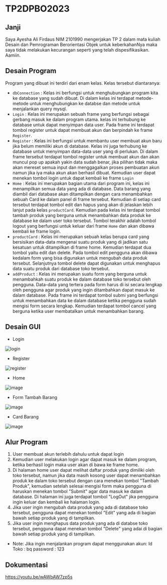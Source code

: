 # TP2DPBO2023

## Janji
Saya Ayesha Ali Firdaus NIM 2101990 mengerjakan TP 2 dalam mata kuliah Desain dan Pemrograman Berorientasi Objek untuk keberkahanNya maka saya tidak melakukan kecurangan seperti yang telah dispesifikasikan. Aamiin.

## Desain Program
Program yang dibuat ini terdiri dari enam kelas. Kelas tersebut diantaranya:
- `dbConnection` : Kelas ini berfungsi untuk menghubungkan program kita ke database yang sudah dibuat. Di dalam kelas ini terdapat metode-metode untuk menghubungkan ke databse dan metode untuk menjalankan query mysql.
- `Login` : Kelas ini merupakan sebuah frame yang berfungsi sebagai gerbang masuk ke dalam program utama. kelas ini terhubung ke database untuk dapat menyimpan data user. Pada frame ini terdapat tombol register untuk dapat membuat akun dan berpindah ke frame `Register`.
- `Register` : Kelas ini berfungsi untuk membantu user membuat akun baru jika belum memiliki akun di database. Kelas ini juga terhubung ke database untuk menyimpan data-data user yang di perlukan. Di dalam frame tersebut terdapat tombol register untuk membuat akun dan akan muncul pop up apakah yakin data sudah benar, jika pilihan tidak maka akan mereset semua input dan menggagalkan proses pembuatan akun namun jika iya maka akun akan berhasil dibuat. Kemudian user dapat menekan tombol login untuk dapat kembali ke frame `Login`
- `Home` : Kelas ini merupakan bagian utama dari program ini, kelas ini menampilkan semua data yang ada di database. Data barang yang diambil dari database akan ditampilkan dengan cara menambahkan sebuah Card ke dalam panel di frame tersebut. Kemudian di setiap card tersebut terdapat tombol edit dan hapus yang akan di jelaskan lebih lanjut pada kelas `productCard`. Kemudian pada kelas ini terdapat tombol tambah produk yang berguna untuk menambahkan data produk ke database ke dalam user toko tersebut. Tombol terakhir adalah tombol logout yang berfungsi untuk keluar dari frame `Home` dan akan dibawa kembali ke frame login.
- `productCard` : Kelas ini merupakan sebuah kelas berupa card yang bersisikan data-data mengenai suatu produk yang di jadikan satu kesatuan untuk ditampilkan di frame home. Kemudian terdapat dua tombol yaitu edit dan delete. Pada tombol edit pengguna akan dibawa kedalam form yang bisa digunakan untuk mengubah data produk tersebut. Selanjutnya tombol delete dapat digunakan untuk menghapus data suatu produk dari database toko tersebut.
- `addProduct` : Kelas ini merupakan suatu form yang berguna untuk menambahkah suatu produk ke dalam database toko tersebut oleh pengguna. Data-data yang tertera pada form harus di isi secara lengkap oleh pengguna agar produk yang ingin ditambahkan dapat masuk ke dalam database. Pada frame ini terdapat tombol submi yang berfungsi untuk menambahkan data ke dalam database ketika pengguna sudah mengisi form secara lengkap. Kemudian terdapat tombol cancel yang berguna ketika user membatalkan untuk menambahkan barang.

## Desain GUI
- Login

![login](https://user-images.githubusercontent.com/87317233/231462598-d26cfc49-1026-46a3-8157-b04aeaaa5f9a.png)

- Register

![register](https://user-images.githubusercontent.com/87317233/231462895-66846369-4b24-4576-8708-9f0ce8f76f3c.png)

- Home

![image](https://user-images.githubusercontent.com/87317233/231463030-88ffa005-7863-4e20-8a79-7db12765fd46.png)

- Form Tambah Barang

![image](https://user-images.githubusercontent.com/87317233/231463138-4c67df12-7c6b-41c0-b2fc-4311334aa695.png)

- Card Barang

![image](https://user-images.githubusercontent.com/87317233/231463213-acc53dea-c75c-4682-8f05-83a622b72b1f.png)


## Alur Program
1. User membuat akun terlebih dahulu untuk dapat login
2. Kemudian user melakukan login agar dapat masuk ke dalam program, ketika berhasil login maka user akan di bawa ke frame home.
3. Di halaman home user dapat melihat daftar produk yang dimiliki oleh toko tersebut, namun jika data masih kosong user dapat menambahkan produk ke dalam toko tersebut dengan cara menekan tombol "Tambah Produk", kemudian setelah selesai mengisi form maka pengguna di haruskan menekan tombol "Submit" agar data masuk ke dalam database. Di halaman ini juga terdapat tombol "LogOut" jika pengguna ingin keluar dan kembali ke halaman login.
4. Jika user ingin mengubah data produk yang ada di database toko tersebut, pengguna dapat menekan tombol "Edit" yang ada di bagian bawah setiap produk yang di tampilkan.
5. Jika user ingin menghapus data produk yang ada di databse toko tersebut, pengguna dapat menekan tombol "Delete" yang adai di bagian bawah setiap produk yang di tampilkan.

- Note: Jika ingin menjalankan program dapat menggunakan akun:
Id Toko : bq
password : 123

## Dokumentasi
https://youtu.be/wAWbAW7zp5s

